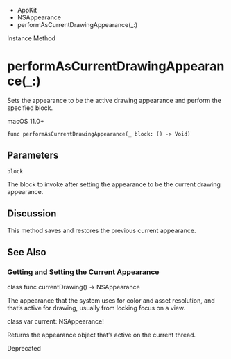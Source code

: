 

- AppKit
- NSAppearance
-  performAsCurrentDrawingAppearance(\_:) 

Instance Method

# performAsCurrentDrawingAppearance(\_:)

Sets the appearance to be the active drawing appearance and perform the specified block.

macOS 11.0+

``` source
func performAsCurrentDrawingAppearance(_ block: () -> Void)
```

## Parameters 

`block`  

The block to invoke after setting the appearance to be the current drawing appearance.

## Discussion

This method saves and restores the previous current appearance.

## See Also

### Getting and Setting the Current Appearance

class func currentDrawing() -> NSAppearance

The appearance that the system uses for color and asset resolution, and that’s active for drawing, usually from locking focus on a view.

class var current: NSAppearance!

Returns the appearance object that’s active on the current thread.

Deprecated


